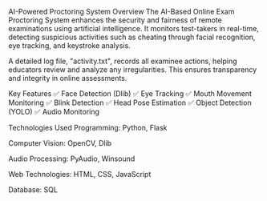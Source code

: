 AI-Powered Proctoring System
Overview
The AI-Based Online Exam Proctoring System enhances the security and fairness of remote examinations using artificial intelligence. It monitors test-takers in real-time, detecting suspicious activities such as cheating through facial recognition, eye tracking, and keystroke analysis.

A detailed log file, "activity.txt", records all examinee actions, helping educators review and analyze any irregularities. This ensures transparency and integrity in online assessments.

Key Features
✅ Face Detection (Dlib)
✅ Eye Tracking
✅ Mouth Movement Monitoring
✅ Blink Detection
✅ Head Pose Estimation
✅ Object Detection (YOLO)
✅ Audio Monitoring

Technologies Used
Programming: Python, Flask

Computer Vision: OpenCV, Dlib

Audio Processing: PyAudio, Winsound

Web Technologies: HTML, CSS, JavaScript

Database: SQL

